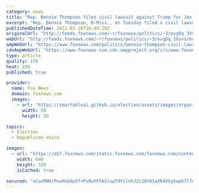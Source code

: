 ```yaml
---
category: news
title: "Rep. Bennie Thompson files civil lawsuit against Trump for Jan. 6 riot: 'We must hold him accountable'"
excerpt: "Rep. Bennie Thompson, D-Miss., on Tuesday filed a civil lawsuit against former President Trump, accusing him of inciting the deadly Jan. 6 Capitol riot and conspiring with attorney Rudy Giuliani and extremist groups to stop Congress from certifying President Biden's Electoral College win."
publishedDateTime: 2021-02-16T16:49:28Z
originalUrl: "http://feeds.foxnews.com/~r/foxnews/politics/~3/ovgDq_3Xvvs/bennie-thompson-civil-lawsuit-trump-capitol-riot-giuliani"
webUrl: "http://feeds.foxnews.com/~r/foxnews/politics/~3/ovgDq_3Xvvs/bennie-thompson-civil-lawsuit-trump-capitol-riot-giuliani"
ampWebUrl: "https://www.foxnews.com/politics/bennie-thompson-civil-lawsuit-trump-capitol-riot-giuliani.amp"
cdnAmpWebUrl: "https://www-foxnews-com.cdn.ampproject.org/c/s/www.foxnews.com/politics/bennie-thompson-civil-lawsuit-trump-capitol-riot-giuliani.amp"
type: article
quality: 159
heat: 159
published: true

provider:
  name: Fox News
  domain: foxnews.com
  images:
    - url: "https://smartableai.github.io/election/assets/images/organizations/foxnews.com-50x50.jpg"
      width: 50
      height: 50

topics:
  - Election
  - Republican Voice

images:
  - url: "https://a57.foxnews.com/static.foxnews.com/foxnews.com/content/uploads/2020/08/640/320/Bennie-Thompson.jpg?ve=1&tl=1"
    width: 640
    height: 320
    isCached: true

secured: "eCuoRNH/PovHob8p5f+Pv0uhFtkVJxpTdYilnhJZc1QYAIaXK4VUy5wpb7l7dz4WfsvSATuj2vbBFlc7Ub93j33IG9ouasqi5IyCUlOT+vmKos6u8lT8zrl4uI0vE9OiKk45/zSzx19k4bMWmgh3ullSPrRRUCmhDZv3pyGtujx+NgUrx/KwYxnOsT50p0vrAB9c8+FHFXydjOsnMgdmZ1384n55VQcF8nm4u4dW90iNrkqwPlEVgLpvv2d6+i/L1yevwjXY4XmFvT18m2bMkd4P2tN1RPa++/pjbL+CH45CUh4/+5b2vVtipZN7DNau4dz1nBi0xES7nQil5sWkfRdlIG4cr66+AxPGGUmMXZ4=;rYMrkmCTg4JvhzWIeJ7+Wg=="
---
```


